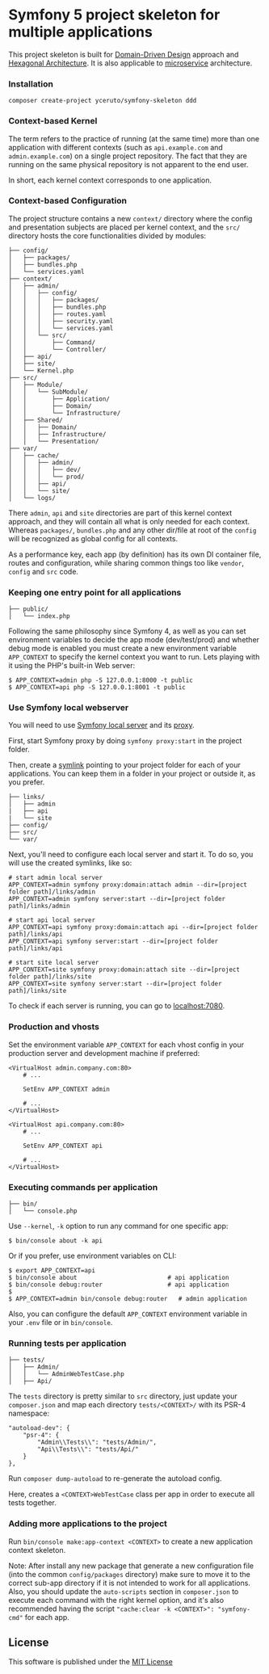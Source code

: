 # Symfony 5 project skeleton for multiple applications

This project skeleton is built for [Domain-Driven Design](https://en.wikipedia.org/wiki/Domain-driven_design) approach
and [Hexagonal Architecture](https://en.wikipedia.org/wiki/Hexagonal_architecture_(software)). It is also applicable to [microservice](https://en.wikipedia.org/wiki/Microservices) architecture.

### Installation

    composer create-project yceruto/symfony-skeleton ddd

### Context-based Kernel

The term refers to the practice of running (at the same time) more than one application with different contexts
(such as `api.example.com` and `admin.example.com`) on a single project repository. The fact that they are running on the
same physical repository is not apparent to the end user.

In short, each kernel context corresponds to one application.

### Context-based Configuration

The project structure contains a new `context/` directory where the config and presentation subjects are placed per kernel context,
and the `src/` directory hosts the core functionalities divided by modules:

    ├── config/
    │   ├── packages/
    │   ├── bundles.php
    │   └── services.yaml
    ├── context/
    │   ├── admin/
    │   │   ├── config/
    │   │   │   ├── packages/
    │   │   │   ├── bundles.php
    │   │   │   ├── routes.yaml
    │   │   │   ├── security.yaml
    │   │   │   └── services.yaml
    │   │   └── src/
    │   │       ├── Command/
    │   │       └── Controller/
    │   ├── api/
    │   ├── site/
    │   └── Kernel.php
    ├── src/
    │   ├── Module/
    │   │   └── SubModule/
    │   │       ├── Application/
    │   │       ├── Domain/
    │   │       └── Infrastructure/
    │   ├── Shared/
    │   │   ├── Domain/
    │   │   ├── Infrastructure/
    │   │   └── Presentation/
    ├── var/
    │   ├── cache/
    │   │   ├── admin/
    │   │   │   ├── dev/
    │   │   │   └── prod/
    │   │   ├── api/
    │   │   └── site/
    │   └── logs/

There `admin`, `api` and `site` directories are part of this kernel context approach, and they will contain all what is 
only needed for each context. Whereas `packages/`, `bundles.php` and any other dir/file at root of the `config` will be 
recognized as global config for all contexts.

As a performance key, each app (by definition) has its own DI container file, routes and configuration, while sharing 
common things too like `vendor`, `config` and `src` code.

### Keeping one entry point for all applications

    ├── public/
    │   └── index.php

Following the same philosophy since Symfony 4, as well as you can set environment variables to decide the app mode 
(dev/test/prod) and whether debug mode is enabled you must create a new environment variable `APP_CONTEXT` to specify 
the kernel context you want to run. Lets playing with it using the PHP's built-in Web server:

    $ APP_CONTEXT=admin php -S 127.0.0.1:8000 -t public
    $ APP_CONTEXT=api php -S 127.0.0.1:8001 -t public   

### Use Symfony local webserver

You will need to use [Symfony local server](https://symfony.com/doc/current/setup/symfony_server.html) and its [proxy](https://symfony.com/doc/current/setup/symfony_server.html#setting-up-the-local-proxy).

First, start Symfony proxy by doing `symfony proxy:start` in the project folder.

Then, create a [symlink](https://en.wikipedia.org/wiki/Symbolic_link) pointing to your project folder for each of your 
applications. You can keep them in a folder in your project or outside it, as you prefer.

    ├── links/
    │   ├── admin
    |   ├── api
    |   └── site
    ├── config/
    ├── src/
    └── var/

Next, you'll need to configure each local server and start it. To do so, you will use the created symlinks, like so:

```
# start admin local server
APP_CONTEXT=admin symfony proxy:domain:attach admin --dir=[project folder path]/links/admin
APP_CONTEXT=admin symfony server:start --dir=[project folder path]/links/admin

# start api local server
APP_CONTEXT=api symfony proxy:domain:attach api --dir=[project folder path]/links/api
APP_CONTEXT=api symfony server:start --dir=[project folder path]/links/api

# start site local server
APP_CONTEXT=site symfony proxy:domain:attach site --dir=[project folder path]/links/site
APP_CONTEXT=site symfony server:start --dir=[project folder path]/links/site
```

To check if each server is running, you can go to [localhost:7080](http://localhost:7080).

### Production and vhosts

Set the environment variable `APP_CONTEXT` for each vhost config in your production server and development machine if preferred:

    <VirtualHost admin.company.com:80>
        # ...
        
        SetEnv APP_CONTEXT admin
        
        # ...
    </VirtualHost>

    <VirtualHost api.company.com:80>
        # ...
        
        SetEnv APP_CONTEXT api
        
        # ...
    </VirtualHost>

### Executing commands per application

    ├── bin/
    │   └── console.php

Use `--kernel`, `-k` option to run any command for one specific app:

    $ bin/console about -k api

Or if you prefer, use environment variables on CLI:

    $ export APP_CONTEXT=api
    $ bin/console about                         # api application
    $ bin/console debug:router                  # api application
    $
    $ APP_CONTEXT=admin bin/console debug:router   # admin application

Also, you can configure the default `APP_CONTEXT` environment variable in your `.env` file or in `bin/console`.

### Running tests per application

    ├── tests/
    │   ├── Admin/
    │   │   └── AdminWebTestCase.php
    │   ├── Api/

The `tests` directory is pretty similar to `src` directory, just update your `composer.json` and map each directory 
`tests/<CONTEXT>/` with its PSR-4 namespace:

    "autoload-dev": {
        "psr-4": {
            "Admin\\Tests\\": "tests/Admin/",
            "Api\\Tests\\": "tests/Api/"
        }
    },

Run `composer dump-autoload` to re-generate the autoload config.

Here, creates a `<CONTEXT>WebTestCase` class per app in order to execute all tests together.

### Adding more applications to the project

Run `bin/console make:app-context <CONTEXT>` to create a new application context skeleton.

Note: After install any new package that generate a new configuration file (into the common `config/packages` directory) 
make sure to move it to the correct sub-app directory if it is not intended to work for all applications. Also, you should 
update the `auto-scripts` section in `composer.json` to execute each command with the right kernel option, and it's also 
recommended having the script `"cache:clear -k <CONTEXT>": "symfony-cmd"` for each app.

License
-------

This software is published under the [MIT License](LICENSE)
